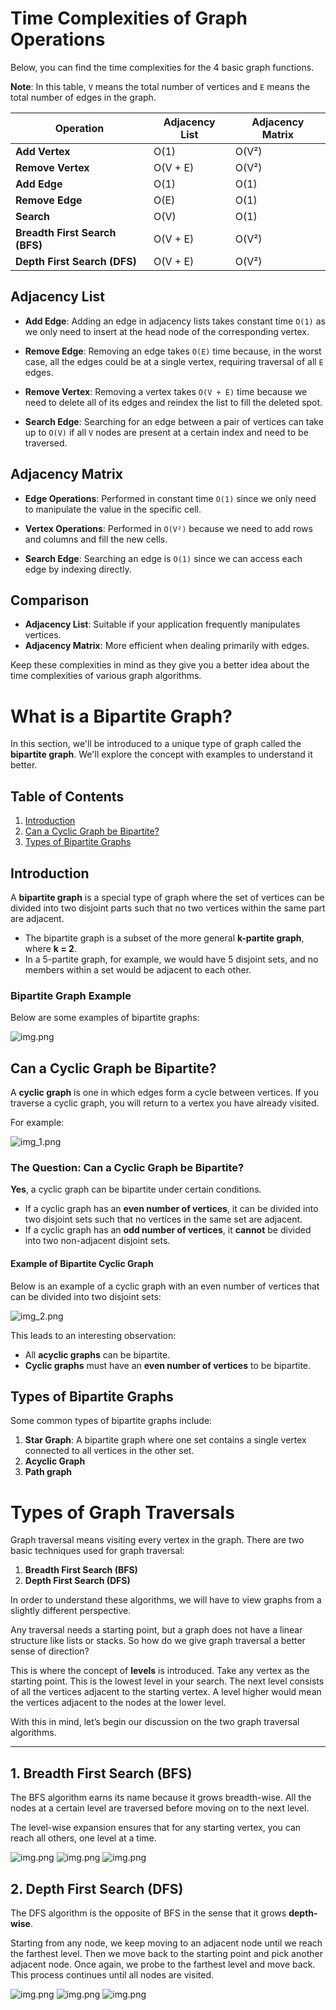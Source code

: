# Time Complexities of Graph Operations

Below, you can find the time complexities for the 4 basic graph functions.

**Note**: In this table, `V` means the total number of vertices and `E` means the total number of edges in the graph.

| Operation                | Adjacency List | Adjacency Matrix |
|--------------------------|----------------|------------------|
| **Add Vertex**            | O(1)           | O(V²)            |
| **Remove Vertex**         | O(V + E)       | O(V²)            |
| **Add Edge**              | O(1)           | O(1)             |
| **Remove Edge**           | O(E)           | O(1)             |
| **Search**                | O(V)           | O(1)             |
| **Breadth First Search (BFS)** | O(V + E) | O(V²)            |
| **Depth First Search (DFS)**  | O(V + E) | O(V²)            |

## Adjacency List

- **Add Edge**: Adding an edge in adjacency lists takes constant time `O(1)` as we only need to insert at the head node of the corresponding vertex.
  
- **Remove Edge**: Removing an edge takes `O(E)` time because, in the worst case, all the edges could be at a single vertex, requiring traversal of all `E` edges.

- **Remove Vertex**: Removing a vertex takes `O(V + E)` time because we need to delete all of its edges and reindex the list to fill the deleted spot.

- **Search Edge**: Searching for an edge between a pair of vertices can take up to `O(V)` if all `V` nodes are present at a certain index and need to be traversed.

## Adjacency Matrix

- **Edge Operations**: Performed in constant time `O(1)` since we only need to manipulate the value in the specific cell.
  
- **Vertex Operations**: Performed in `O(V²)` because we need to add rows and columns and fill the new cells.

- **Search Edge**: Searching an edge is `O(1)` since we can access each edge by indexing directly.

## Comparison

- **Adjacency List**: Suitable if your application frequently manipulates vertices.
- **Adjacency Matrix**: More efficient when dealing primarily with edges.

Keep these complexities in mind as they give you a better idea about the time complexities of various graph algorithms.

 # What is a Bipartite Graph?

In this section, we'll be introduced to a unique type of graph called the **bipartite graph**. We'll explore the concept with examples to understand it better.

## Table of Contents
1. [Introduction](#introduction)
2. [Can a Cyclic Graph be Bipartite?](#can-a-cyclic-graph-be-bipartite)
3. [Types of Bipartite Graphs](#types-of-bipartite-graphs)

## Introduction

A **bipartite graph** is a special type of graph where the set of vertices can be divided into two disjoint parts such that no two vertices within the same part are adjacent. 

- The bipartite graph is a subset of the more general **k-partite graph**, where **k = 2**. 
- In a 5-partite graph, for example, we would have 5 disjoint sets, and no members within a set would be adjacent to each other.

### Bipartite Graph Example

Below are some examples of bipartite graphs:

![img.png](images/img.png)

## Can a Cyclic Graph be Bipartite?

A **cyclic graph** is one in which edges form a cycle between vertices. If you traverse a cyclic graph, you will return to a vertex you have already visited.

For example:

![img_1.png](images/img_1.png)

### The Question: Can a Cyclic Graph be Bipartite?

**Yes**, a cyclic graph can be bipartite under certain conditions.

- If a cyclic graph has an **even number of vertices**, it can be divided into two disjoint sets such that no vertices in the same set are adjacent.
- If a cyclic graph has an **odd number of vertices**, it **cannot** be divided into two non-adjacent disjoint sets.

#### Example of Bipartite Cyclic Graph

Below is an example of a cyclic graph with an even number of vertices that can be divided into two disjoint sets:


![img_2.png](images/img_2.png)

This leads to an interesting observation:

- All **acyclic graphs** can be bipartite.
- **Cyclic graphs** must have an **even number of vertices** to be bipartite.

## Types of Bipartite Graphs

Some common types of bipartite graphs include:

1. **Star Graph**: A bipartite graph where one set contains a single vertex connected to all vertices in the other set.
2. **Acyclic Graph**
3. **Path graph**

# Types of Graph Traversals

Graph traversal means visiting every vertex in the graph. There are two basic techniques used for graph traversal:

1. **Breadth First Search (BFS)**
2. **Depth First Search (DFS)**

In order to understand these algorithms, we will have to view graphs from a slightly different perspective.

Any traversal needs a starting point, but a graph does not have a linear structure like lists or stacks. So how do we give graph traversal a better sense of direction?

This is where the concept of **levels** is introduced. Take any vertex as the starting point. This is the lowest level in your search. The next level consists of all the vertices adjacent to the starting vertex. A level higher would mean the vertices adjacent to the nodes at the lower level.

With this in mind, let’s begin our discussion on the two graph traversal algorithms.

---

## 1. Breadth First Search (BFS)

The BFS algorithm earns its name because it grows breadth-wise. All the nodes at a certain level are traversed before moving on to the next level.

The level-wise expansion ensures that for any starting vertex, you can reach all others, one level at a time.

![img.png](images/img_4.png)
![img.png](images/img_3.png)
![img.png](images/img_5.png)

## 2. Depth First Search (DFS)

The DFS algorithm is the opposite of BFS in the sense that it grows **depth-wise**.

Starting from any node, we keep moving to an adjacent node until we reach the farthest level. Then we move back to the starting point and pick another adjacent node. Once again, we probe to the farthest level and move back. This process continues until all nodes are visited.

![img.png](images/img_6.png)
![img.png](images/img_7.png)
![img.png](images/img_8.png)